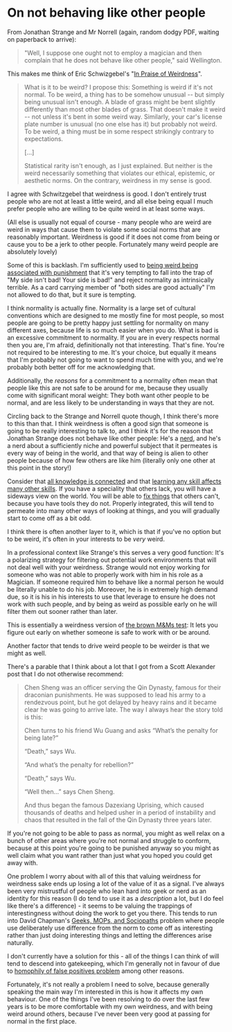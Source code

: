 # On not behaving like other people

From Jonathan Strange and Mr Norrell (again, random dodgy PDF, waiting on paperback to arrive):

> "Well, I suppose one ought not to employ a magician and then complain that he does not behave like other people," said Wellington.

This makes me think of Eric Schwizgebel's "[In Praise of Weirdness](http://schwitzsplinters.blogspot.com/2020/04/in-praise-of-weirdness.html)".

> What is it to be weird? I propose this: Something is weird if it's not normal. To be weird, a thing has to be somehow unusual -- but simply being unusual isn't enough. A blade of grass might be bent slightly differently than most other blades of grass. That doesn't make it weird -- not unless it's bent in some weird way. Similarly, your car's license plate number is unusual (no one else has it) but probably not weird. To be weird, a thing must be in some respect strikingly contrary to expectations.
>
> [...]
>
> Statistical rarity isn't enough, as I just explained. But neither is the weird necessarily something that violates our ethical, epistemic, or aesthetic norms. On the contrary, weirdness in my sense is good.

I agree with Schwitzgebel that weirdness is good. I don't entirely trust people who are not at least a little weird, and all else being equal I much prefer people who are willing to be quite weird in at least some ways.

(All else is usually not equal of course - many people who are weird are weird in ways that cause them to violate some social norms that are reasonably important. Weirdness is good if it does not come from being or cause you to be a jerk to other people. Fortunately many weird people are absolutely lovely)

Some of this is backlash. I'm sufficiently used to [being weird being associated with punishment](https://www.drmaciver.com/2018/06/on-not-quite-fitting/) that it's very tempting to fall into the trap of "My side isn't bad! Your side is bad!" and reject normality as intrinsically terrible. As a card carrying member of "both sides are good actually" I'm not allowed to do that, but it sure is tempting.

I think normality is actually fine. Normality is a large set of cultural conventions which are designed to me mostly fine for most people, so most people are going to be pretty happy just settling for normality on many different axes, because life is so much easier when you do. What is bad is an excessive commitment to normality. If you are in every respects normal then you are, I'm afraid, definitionally not that interesting. That's fine. You're not required to be interesting to me. It's your choice, but equally it means that I'm probably not going to want to spend much time with you, and we're probably both better off for me acknowledging that.

Additionally, the *reasons* for a commitment to a normality often mean that people like this are not safe to be around for me, because they usually come with significant moral weight: They both want other people to be normal, and are less likely to be understanding in ways that they are not.

Circling back to the Strange and Norrell quote though, I think there's more to this than that. I think weirdness is often a good sign that someone is going to be really interesting to talk to, and I think it's for the reason that Jonathan Strange does not behave like other people: He's a [nerd](https://notebook.drmaciver.com/posts/2020-03-07-07:38.html), and he's a nerd about a sufficiently niche and powerful subject that it permeates is every way of being in the world, and that way of being is alien to other people because of how few others are like him (literally only one other at this point in the story!)

Consider that [all knowledge is connected](https://notebook.drmaciver.com/posts/2020-02-24-10:37.html) and that [learning any skill affects many other skills](https://notebook.drmaciver.com/posts/2020-02-21-10:04.html). If you have a speciality that others lack, you will have a sideways view on the world. You will be able to [fix things](https://notebook.drmaciver.com/posts/2020-04-30-15:20.html) that others can't, because you have tools they do not. Properly integrated, this will tend to permeate into many other ways of looking at things, and you will gradually start to come off as a bit odd.

I think there is often another layer to it, which is that if you've no option but to be weird, it's often in your interests to be *very* weird.

In a professional context like Strange's this serves a very good function: It's a polarizing strategy for filtering out potential work environments that will not deal well with your weirdness. Strange would not enjoy working for someone who was not able to properly work with him in his role as a Magician. If someone required him to behave like a normal person he would be literally unable to do his job.
Moreover, he is in extremely high demand due, so it is his in his interests to use that leverage to ensure he does not work with such people, and by being as weird as possible early on he will filter them out sooner rather than later.

This is essentially a weirdness version of [the brown M&Ms test](http://www.thesmokinggun.com/documents/crime/van-halens-legendary-mms-rider): It lets you figure out early on whether someone is safe to work with or be around.

Another factor that tends to drive weird people to be weirder is that we might as well.

There's a parable that I think about a lot that I got from a Scott Alexander post that I do not otherwise recommend:

> Chen Sheng was an officer serving the Qin Dynasty, famous for their draconian punishments. He was supposed to lead his army to a rendezvous point, but he got delayed by heavy rains and it became clear he was going to arrive late. The way I always hear the story told is this:
>
> Chen turns to his friend Wu Guang and asks “What’s the penalty for being late?”
>
> “Death,” says Wu.
> 
> “And what’s the penalty for rebellion?”
>
> “Death,” says Wu.
>
> “Well then…” says Chen Sheng.
>
> And thus began the famous Dazexiang Uprising, which caused thousands of deaths and helped usher in a period of instability and chaos that resulted in the fall of the Qin Dynasty three years later.

If you're not going to be able to pass as normal, you might as well relax on a bunch of other areas where you're not normal and struggle to conform, because at this point you're going to be punished anyway so you might as well claim what you want rather than just what you hoped you could get away with.

One problem I worry about with all of this that valuing weirdness for weirdness sake ends up losing a lot of the value of it as a signal. I've always been very mistrustful of people who lean hard into geek or nerd as an identity for this reason (I do tend to use it as a *description* a lot, but I do feel like there's a difference) - it seems to be valuing the trappings of interestingness without doing the work to get you there. This tends to run into David Chapman's [Geeks, MOPs, and Sociopaths](https://meaningness.com/geeks-mops-sociopaths) problem where people use deliberately use difference from the norm to come off as interesting rather than just doing interesting things and letting the differences arise naturally.

I don't currently have a solution for this - all of the things I can think of will tend to descend into gatekeeping, which I'm generally not in favour of due to [homophily of false positives problem](https://notebook.drmaciver.com/posts/2020-03-10-12:38.html) among other reasons.

Fortunately, it's not really a problem I need to solve, because generally speaking the main way I'm interested in this is how it affects my own behaviour. One of the things I've been resolving to do over the last few years is to be more comfortable with my own weirdness, and with being weird around others, because I've never been very good at passing for normal in the first place.
